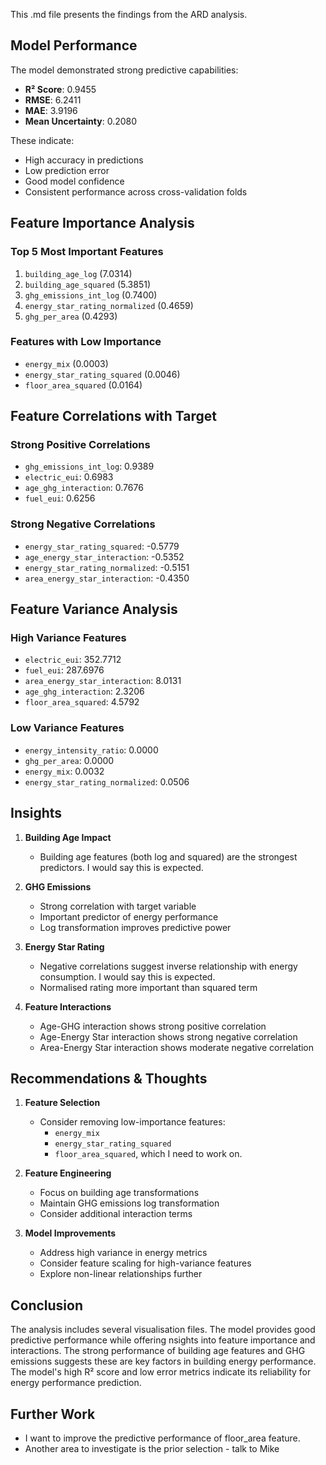 This .md file presents the findings from the ARD analysis.

## Model Performance
The model demonstrated strong predictive capabilities:
- **R² Score**: 0.9455
- **RMSE**: 6.2411
- **MAE**: 3.9196
- **Mean Uncertainty**: 0.2080

These indicate:
- High accuracy in predictions
- Low prediction error
- Good model confidence
- Consistent performance across cross-validation folds

## Feature Importance Analysis

### Top 5 Most Important Features
1. `building_age_log` (7.0314)
2. `building_age_squared` (5.3851)
3. `ghg_emissions_int_log` (0.7400)
4. `energy_star_rating_normalized` (0.4659)
5. `ghg_per_area` (0.4293)

### Features with Low Importance
- `energy_mix` (0.0003)
- `energy_star_rating_squared` (0.0046)
- `floor_area_squared` (0.0164) 

## Feature Correlations with Target

### Strong Positive Correlations
- `ghg_emissions_int_log`: 0.9389
- `electric_eui`: 0.6983
- `age_ghg_interaction`: 0.7676
- `fuel_eui`: 0.6256

### Strong Negative Correlations
- `energy_star_rating_squared`: -0.5779
- `age_energy_star_interaction`: -0.5352
- `energy_star_rating_normalized`: -0.5151
- `area_energy_star_interaction`: -0.4350

## Feature Variance Analysis

### High Variance Features
- `electric_eui`: 352.7712
- `fuel_eui`: 287.6976
- `area_energy_star_interaction`: 8.0131
- `age_ghg_interaction`: 2.3206
- `floor_area_squared`: 4.5792

### Low Variance Features
- `energy_intensity_ratio`: 0.0000
- `ghg_per_area`: 0.0000
- `energy_mix`: 0.0032
- `energy_star_rating_normalized`: 0.0506

## Insights

1. **Building Age Impact**
   - Building age features (both log and squared) are the strongest predictors. I would say this is expected.

2. **GHG Emissions**
   - Strong correlation with target variable
   - Important predictor of energy performance
   - Log transformation improves predictive power

3. **Energy Star Rating**
   - Negative correlations suggest inverse relationship with energy consumption. I would say this is expected.
   - Normalised rating more important than squared term

4. **Feature Interactions**
   - Age-GHG interaction shows strong positive correlation
   - Age-Energy Star interaction shows strong negative correlation
   - Area-Energy Star interaction shows moderate negative correlation

## Recommendations & Thoughts

1. **Feature Selection**
   - Consider removing low-importance features:
     - `energy_mix`
     - `energy_star_rating_squared`
     - `floor_area_squared`, which I need to work on.

2. **Feature Engineering**
   - Focus on building age transformations
   - Maintain GHG emissions log transformation
   - Consider additional interaction terms

3. **Model Improvements**
   - Address high variance in energy metrics
   - Consider feature scaling for high-variance features
   - Explore non-linear relationships further

## Conclusion

The analysis includes several visualisation files. The model provides good predictive performance while offering  nsights into feature importance and interactions. The strong performance of building age features and GHG emissions suggests these are key factors in building energy performance. The model's high R² score and low error metrics indicate its reliability for energy performance prediction. 

## Further Work

- I want to improve the predictive performance of floor_area feature.
- Another area to investigate is the prior selection - talk to Mike